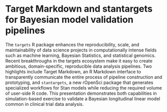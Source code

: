 # Target Markdown and stantargets for Bayesian model validation pipelines

The `targets` R package enhances the reproducibility, scale, and maintainability of data science projects in computationally intense fields such as machine learning, Bayesian Statistics, and statistical genomics. Recent breakthroughs in the targets ecosystem make it easy to create ambitious, domain-specific, reproducible data analysis pipelines. Two highlights include Target Markdown, an R Markdown interface to transparently communicate the entire process of pipeline construction and prototyping, and `stantargets`, a new rOpenSci package that generates specialized workflows for Stan models while reducing the required volume of user-side R code. This presentation demonstrates both capabilities in simulation-based exercise to validate a Bayesian longitudinal linear model common in clinical trial data analysis.
